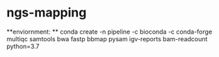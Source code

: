 # ngs-mapping

**enviornment: **
conda create -n pipeline -c bioconda -c conda-forge multiqc samtools bwa fastp bbmap pysam igv-reports bam-readcount python=3.7

